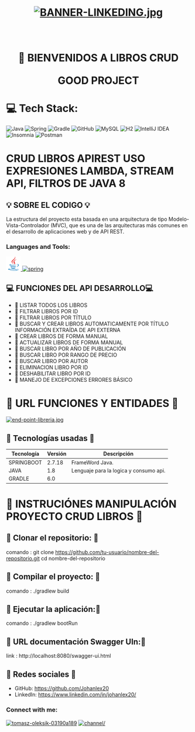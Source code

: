 
<div align="center">
  <h1 align="center">

[![BANNER-LINKEDING.jpg](https://i.postimg.cc/VLR9WTCC/BANNER-LINKEDING.jpg)](https://postimg.cc/D8Sb2x5v)

<br />
 
👋 BIENVENIDOS A LIBROS CRUD



GOOD PROJECT
<br />

  </h1>
</div>

# 💻 Tech Stack:
![Java](https://img.shields.io/badge/java-%23ED8B00.svg?style=for-the-badge&logo=java&logoColor=white) ![Spring](https://img.shields.io/badge/spring-%236DB33F.svg?style=for-the-badge&logo=spring&logoColor=white) ![Gradle](https://img.shields.io/badge/Gradle-%23E85B00.svg?style=for-the-badge&logo=gradle&logoColor=white)
![GitHub](https://img.shields.io/badge/GitHub-%23121011.svg?style=for-the-badge&logo=github&logoColor=white) ![MySQL](https://img.shields.io/badge/mysql-4479A1.svg?style=for-the-badge&logo=mysql&logoColor=white) ![H2](https://img.shields.io/badge/H2-4E5B31.svg?style=for-the-badge&logo=h2database&logoColor=white) ![IntelliJ IDEA](https://img.shields.io/badge/IntelliJIDEA-000000.svg?style=for-the-badge&logo=intellij-idea&logoColor=white) ![Insomnia](https://img.shields.io/badge/Insomnia-5849BE.svg?style=for-the-badge&logo=insomnia&logoColor=white) ![Postman](https://img.shields.io/badge/Postman-FF6C37.svg?style=for-the-badge&logo=postman&logoColor=white)


# CRUD LIBROS APIREST USO EXPRESIONES LAMBDA, STREAM API, FILTROS DE JAVA 8


## 💡 SOBRE EL CODIGO 💡
La estructura del proyecto esta basada en una arquitectura de tipo Modelo-Vista-Controlador (MVC), que es una de las arquitecturas más comunes en el desarrollo de aplicaciones web y de API REST.

<h3 align="left">Languages and Tools:</h3>
<p align="left">
    <a href="https://www.java.com" target="_blank" rel="noreferrer">
        <img src="https://raw.githubusercontent.com/devicons/devicon/master/icons/java/java-original.svg" alt="java" width="40" height="40"/>
    </a>
    <a href="https://spring.io/" target="_blank" rel="noreferrer">
        <img src="https://www.vectorlogo.zone/logos/springio/springio-icon.svg" alt="spring" width="40" height="40"/>
    </a>
</p>



## 💻 FUNCIONES DEL API DESARROLLO💻
- 🌟 LISTAR TODOS LOS LIBROS
- 🌟 FILTRAR LIBROS POR ID
- 🌟 FILTRAR LIBROS POR TÍTULO
- 🌟 BUSCAR Y CREAR LIBROS AUTOMATICAMENTE POR TÍTULO INFORMACIÓN EXTRAÍDA DE API EXTERNA
- 🌟 CREAR LIBROS DE FORMA MANUAL
- 🌟 ACTUALIZAR LIBROS DE FORMA MANUAL
- 🌟 BUSCAR LIBRO POR AÑO DE PUBLICACIÓN
- 🌟 BUSCAR LIBRO POR RANGO DE PRECIO
- 🌟 BUSCAR LIBRO POR AUTOR
- 🌟 ELIMINACION LIBRO POR ID
- 🌟 DESHABILITAR LIBRO POR ID
- 🌟 MANEJO DE EXCEPCIONES ERRORES BÁSICO


# 🌟   URL FUNCIONES Y ENTIDADES  🌟
[![end-point-libreria.jpg](https://i.postimg.cc/JnYKZTZt/end-point-libreria.jpg)](https://postimg.cc/KkLnyD9y)



## 🌟 Tecnologías usadas 🌟
| Tecnología | Versión | Descripción                            |
|------------|---------|----------------------------------------|
| SPRINGBOOT | 2.7.18  | FrameWord Java.                        |
| JAVA       | 1.8     | Lenguaje para la logica y consumo api. |
| GRADLE     | 6.0     |                         |


# 🌟   INSTRUCIÓNES MANIPULACIÓN PROYECTO CRUD LIBROS   🌟

## 🌟 Clonar el repositorio: 🌟
comando : git clone https://github.com/tu-usuario/nombre-del-repositorio.git
cd nombre-del-repositorio

## 🌟 Compilar el proyecto: 🌟
comando : ./gradlew build

## 🌟 Ejecutar la aplicación:🌟
comando : ./gradlew bootRun

## 🌟 URL documentación Swagger UIn:🌟
link : http://localhost:8080/swagger-ui.html


## 🤝 Redes sociales 🤝

-  GitHub: https://github.com/Johanlex20
-  LinkedIn: https://www.linkedin.com/in/johanlex20/

<h3 align="left">Connect with me:</h3>
<p align="left">
<a href="https://www.linkedin.com/in/johanlex20/" target="blank"><img align="center" src="https://raw.githubusercontent.com/rahuldkjain/github-profile-readme-generator/master/src/images/icons/Social/linked-in-alt.svg" alt="tomasz-oleksik-03190a189" height="30" width="40" /></a>
<a href="https://www.youtube.com/" target="blank"><img align="center" src="https://raw.githubusercontent.com/rahuldkjain/github-profile-readme-generator/master/src/images/icons/Social/youtube.svg" alt="channel/" height="30" width="40" /></a>
</p>


